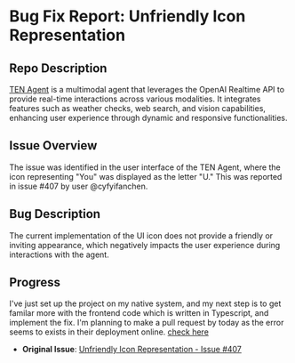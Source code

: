 # Bug Fix Report: Unfriendly Icon Representation

## Repo Description

[TEN Agent](https://github.com/TEN-framework/TEN-Agent/) is a multimodal agent that leverages the OpenAI Realtime API to provide real-time interactions across various modalities. It integrates features such as weather checks, web search, and vision capabilities, enhancing user experience through dynamic and responsive functionalities.

## Issue Overview
The issue was identified in the user interface of the TEN Agent, where the icon representing "You" was displayed as the letter "U." This was reported in issue #407 by user @cyfyifanchen.

## Bug Description
The current implementation of the UI icon does not provide a friendly or inviting appearance, which negatively impacts the user experience during interactions with the agent.

## Progress
I've just set up the project on my native system, and my next step is to get familar more with the frontend code which is written in Typescript, and implement the fix. I'm planning to make a pull request by today as the error seems to exists in their deployment online. [check here](https://agent.theten.ai/)


- **Original Issue**: [Unfriendly Icon Representation - Issue #407](https://github.com/TEN-framework/TEN-Agent/issues/407) 
